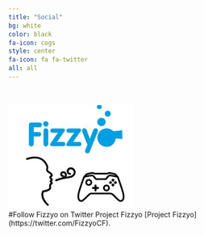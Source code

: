 ```yaml
---
title: "Social"
bg: white
color: black
fa-icon: cogs
style: center
fa-icon: fa fa-twitter
all: all
---
```

<br>
<br>
<img src="/img/FizzyoIcon.jpg" alt="Fizzyo">
<br>
#Follow Fizzyo on Twitter
Project Fizzyo [Project Fizzyo](https://twitter.com/FizzyoCF).
<p>
<br>
<br>
<br>
